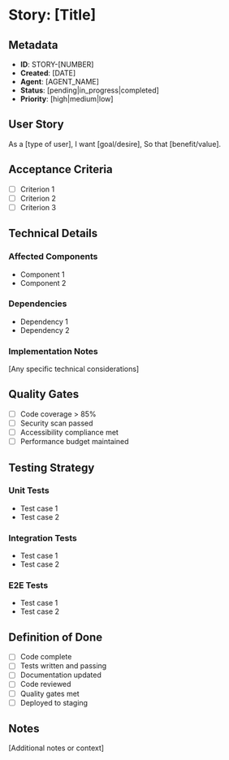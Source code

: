 # Story: [Title]

## Metadata
- **ID**: STORY-[NUMBER]
- **Created**: [DATE]
- **Agent**: [AGENT_NAME]
- **Status**: [pending|in_progress|completed]
- **Priority**: [high|medium|low]

## User Story
As a [type of user],
I want [goal/desire],
So that [benefit/value].

## Acceptance Criteria
- [ ] Criterion 1
- [ ] Criterion 2
- [ ] Criterion 3

## Technical Details
### Affected Components
- Component 1
- Component 2

### Dependencies
- Dependency 1
- Dependency 2

### Implementation Notes
[Any specific technical considerations]

## Quality Gates
- [ ] Code coverage > 85%
- [ ] Security scan passed
- [ ] Accessibility compliance met
- [ ] Performance budget maintained

## Testing Strategy
### Unit Tests
- Test case 1
- Test case 2

### Integration Tests
- Test case 1
- Test case 2

### E2E Tests
- Test case 1
- Test case 2

## Definition of Done
- [ ] Code complete
- [ ] Tests written and passing
- [ ] Documentation updated
- [ ] Code reviewed
- [ ] Quality gates met
- [ ] Deployed to staging

## Notes
[Additional notes or context]